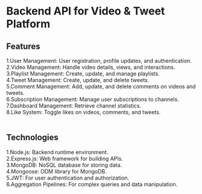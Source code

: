 #  Backend API for Video & Tweet Platform


## Features

1.User Management: User registration, profile updates, and authentication.<br>
2.Video Management: Handle video details, views, and interactions.<br>
3.Playlist Management: Create, update, and manage playlists.<br>
4.Tweet Management: Create, update, and delete tweets.<br>
5.Comment Management: Add, update, and delete comments on videos and tweets.<br>
6.Subscription Management: Manage user subscriptions to channels.<br>
7.Dashboard Management: Retrieve channel statistics.<br>
8.Like System: Toggle likes on videos, comments, and tweets.<br>
<br>

##  Technologies

1.Node.js: Backend runtime environment.<br>
2.Express.js: Web framework for building APIs.<br>
3.MongoDB: NoSQL database for storing data.<br>
4.Mongoose: ODM library for MongoDB.<br>
5.JWT: For user authentication and authorization.<br>
6.Aggregation Pipelines: For complex queries and data manipulation.<br>

<br>
<br>




